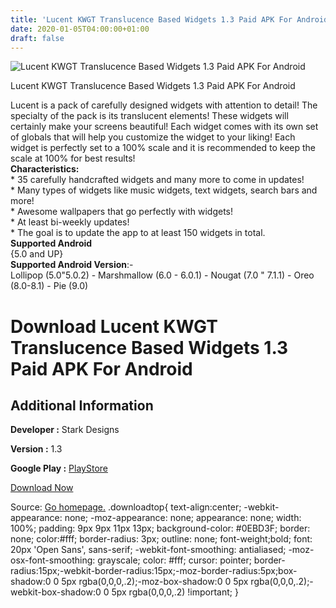```yaml
---
title: 'Lucent KWGT Translucence Based Widgets 1.3 Paid APK For Android'
date: 2020-01-05T04:00:00+01:00
draft: false
---
```


![Lucent KWGT Translucence Based Widgets 1.3 Paid APK For Android](https://i1.wp.com/apkhome.net/wp-content/uploads/2020/01/Lucent-KWGT-Translucence-Based-Widgets-1.3-Paid.png "Lucent KWGT Translucence Based Widgets 1.3 Paid APK For Android")

  

Lucent KWGT Translucence Based Widgets 1.3 Paid APK For Android

Lucent is a pack of carefully designed widgets with attention to detail! The specialty of the pack is its translucent elements! These widgets will certainly make your screens beautiful! Each widget comes with its own set of globals that will help you customize the widget to your liking! Each widget is perfectly set to a 100% scale and it is recommended to keep the scale at 100% for best results!  
**Characteristics:**  
\* 35 carefully handcrafted widgets and many more to come in updates!  
\* Many types of widgets like music widgets, text widgets, search bars and more!  
\* Awesome wallpapers that go perfectly with widgets!  
\* At least bi-weekly updates!  
\* The goal is to update the app to at least 150 widgets in total.  
**Supported Android**  
{5.0 and UP}  
**Supported Android Version**:-  
Lollipop (5.0"5.0.2) - Marshmallow (6.0 - 6.0.1) - Nougat (7.0 " 7.1.1) - Oreo (8.0-8.1) - Pie (9.0)

Download Lucent KWGT Translucence Based Widgets 1.3 Paid APK For Android
========================================================================

Additional Information
----------------------

**Developer :** Stark Designs

**Version :** 1.3

**Google Play :** [PlayStore](https://play.google.com/store/apps/details?id=lucentkwgt.kustom.pack)

  

[Download Now](https://store4app.co/post/lucent-kwgt-translucence-based-widgets-1-3-paid-apk-for-android_1578159022)

  
Source: [Go homepage.](https://store4app.co/post/lucent-kwgt-translucence-based-widgets-1-3-paid-apk-for-android_1578159022) .downloadtop{ text-align:center; -webkit-appearance: none; -moz-appearance: none; appearance: none; width: 100%; padding: 9px 9px 11px 13px; background-color: #0EBD3F; border: none; color:#fff; border-radius: 3px; outline: none; font-weight;bold; font: 20px 'Open Sans', sans-serif; -webkit-font-smoothing: antialiased; -moz-osx-font-smoothing: grayscale; color: #fff; cursor: pointer; border-radius:15px;-webkit-border-radius:15px;-moz-border-radius:5px;box-shadow:0 0 5px rgba(0,0,0,.2);-moz-box-shadow:0 0 5px rgba(0,0,0,.2);-webkit-box-shadow:0 0 5px rgba(0,0,0,.2) !important; }